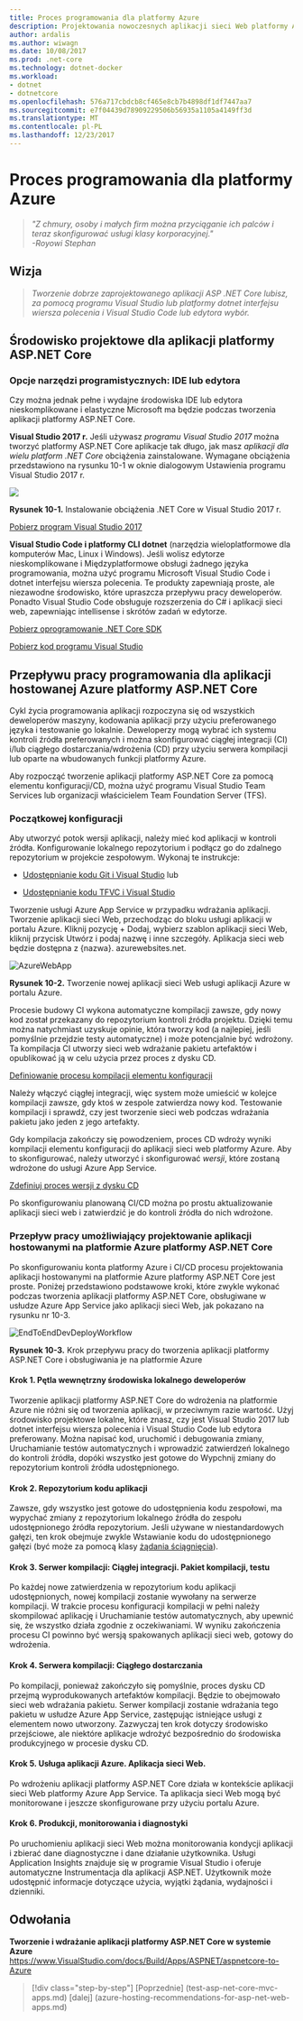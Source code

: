```yaml
---
title: Proces programowania dla platformy Azure
description: Projektowania nowoczesnych aplikacji sieci Web platformy ASP.NET Core i Azure | Proces programowania dla platformy Azure
author: ardalis
ms.author: wiwagn
ms.date: 10/08/2017
ms.prod: .net-core
ms.technology: dotnet-docker
ms.workload:
- dotnet
- dotnetcore
ms.openlocfilehash: 576a717cbdcb8cf465e8cb7b4898df1df7447aa7
ms.sourcegitcommit: e7f04439d78909229506b56935a1105a4149ff3d
ms.translationtype: MT
ms.contentlocale: pl-PL
ms.lasthandoff: 12/23/2017
---
```

# <a name="development-process-for-azure"></a>Proces programowania dla platformy Azure

> _"Z chmury, osoby i małych firm można przyciąganie ich palców i teraz skonfigurować usługi klasy korporacyjnej."_  
> _-Royowi Stephan_

 ## <a name="vision"></a>Wizja

> *Tworzenie dobrze zaprojektowanego aplikacji ASP .NET Core lubisz, za pomocą programu Visual Studio lub platformy dotnet interfejsu wiersza polecenia i Visual Studio Code lub edytora wybór.*

## <a name="development-environment-for-aspnet-core-apps"></a>Środowisko projektowe dla aplikacji platformy ASP.NET Core

### <a name="development-tools-choices-ide-or-editor"></a>Opcje narzędzi programistycznych: IDE lub edytora

Czy można jednak pełne i wydajne środowiska IDE lub edytora nieskomplikowane i elastyczne Microsoft ma będzie podczas tworzenia aplikacji platformy ASP.NET Core.

**Visual Studio 2017 r.** Jeśli używasz *programu Visual Studio 2017* można tworzyć platformy ASP.NET Core aplikacje tak długo, jak masz *aplikacji dla wielu platform .NET Core* obciążenia zainstalowane. Wymagane obciążenia przedstawiono na rysunku 10-1 w oknie dialogowym Ustawienia programu Visual Studio 2017 r.

![](./media/image10-1.png)

**Rysunek 10-1.** Instalowanie obciążenia .NET Core w Visual Studio 2017 r.

[Pobierz program Visual Studio 2017](https://www.visualstudio.com/downloads/)

**Visual Studio Code i platformy CLI dotnet** (narzędzia wieloplatformowe dla komputerów Mac, Linux i Windows). Jeśli wolisz edytorze nieskomplikowane i Międzyplatformowe obsługi żadnego języka programowania, można użyć programu Microsoft Visual Studio Code i dotnet interfejsu wiersza polecenia. Te produkty zapewniają proste, ale niezawodne środowisko, które upraszcza przepływu pracy deweloperów. Ponadto Visual Studio Code obsługuje rozszerzenia do C\# i aplikacji sieci web, zapewniając intellisense i skrótów zadań w edytorze.

[Pobierz oprogramowanie .NET Core SDK](https://www.microsoft.com/net/download/core)

[Pobierz kod programu Visual Studio](https://code.visualstudio.com/download)



## <a name="development-workflow-for-azure-hosted-aspnet-core-apps"></a>Przepływu pracy programowania dla aplikacji hostowanej Azure platformy ASP.NET Core

Cykl życia programowania aplikacji rozpoczyna się od wszystkich deweloperów maszyny, kodowania aplikacji przy użyciu preferowanego języka i testowanie go lokalnie. Deweloperzy mogą wybrać ich systemu kontroli źródła preferowanych i można skonfigurować ciągłej integracji (CI) i/lub ciągłego dostarczania/wdrożenia (CD) przy użyciu serwera kompilacji lub oparte na wbudowanych funkcji platformy Azure.

Aby rozpocząć tworzenie aplikacji platformy ASP.NET Core za pomocą elementu konfiguracji/CD, można użyć programu Visual Studio Team Services lub organizacji właścicielem Team Foundation Server (TFS).

### <a name="initial-setup"></a>Początkowej konfiguracji

Aby utworzyć potok wersji aplikacji, należy mieć kod aplikacji w kontroli źródła. Konfigurowanie lokalnego repozytorium i podłącz go do zdalnego repozytorium w projekcie zespołowym. Wykonaj te instrukcje:

-   [Udostępnianie kodu Git i Visual Studio](https://www.visualstudio.com/docs/git/share-your-code-in-git-vs) lub

-   [Udostępnianie kodu TFVC i Visual Studio](https://www.visualstudio.com/docs/tfvc/share-your-code-in-tfvc-vs)

Tworzenie usługi Azure App Service w przypadku wdrażania aplikacji. Tworzenie aplikacji sieci Web, przechodząc do bloku usługi aplikacji w portalu Azure. Kliknij pozycję + Dodaj, wybierz szablon aplikacji sieci Web, kliknij przycisk Utwórz i podaj nazwę i inne szczegóły. Aplikacja sieci web będzie dostępna z {nazwa}. azurewebsites.net.

![AzureWebApp](./media/image10-2.png)

**Rysunek 10-2.** Tworzenie nowej aplikacji sieci Web usługi aplikacji Azure w portalu Azure.

Procesie budowy CI wykona automatyczne kompilacji zawsze, gdy nowy kod został przekazany do repozytorium kontroli źródła projektu. Dzięki temu można natychmiast uzyskuje opinie, która tworzy kod (a najlepiej, jeśli pomyślnie przejdzie testy automatyczne) i może potencjalnie być wdrożony. Ta kompilacja CI utworzy sieci web wdrażanie pakietu artefaktów i opublikować ją w celu użycia przez proces z dysku CD.

[Definiowanie procesu kompilacji elementu konfiguracji](https://www.visualstudio.com/docs/build/apps/aspnet/aspnetcore-to-azure#ci)

Należy włączyć ciągłej integracji, więc system może umieścić w kolejce kompilacji zawsze, gdy ktoś w zespole zatwierdza nowy kod. Testowanie kompilacji i sprawdź, czy jest tworzenie sieci web podczas wdrażania pakietu jako jeden z jego artefakty.

Gdy kompilacja zakończy się powodzeniem, proces CD wdroży wyniki kompilacji elementu konfiguracji do aplikacji sieci web platformy Azure. Aby to skonfigurować, należy utworzyć i skonfigurować *wersji*, które zostaną wdrożone do usługi Azure App Service.

[Zdefiniuj proces wersji z dysku CD](https://www.visualstudio.com/docs/build/apps/aspnet/aspnetcore-to-azure#cd)

Po skonfigurowaniu planowaną CI/CD można po prostu aktualizowanie aplikacji sieci web i zatwierdzić je do kontroli źródła do nich wdrożone.

### <a name="workflow-for-developing-azure-hosted-aspnet-core-applications"></a>Przepływ pracy umożliwiający projektowanie aplikacji hostowanymi na platformie Azure platformy ASP.NET Core

Po skonfigurowaniu konta platformy Azure i CI/CD procesu projektowania aplikacji hostowanymi na platformie Azure platformy ASP.NET Core jest proste. Poniżej przedstawiono podstawowe kroki, które zwykle wykonać podczas tworzenia aplikacji platformy ASP.NET Core, obsługiwane w usłudze Azure App Service jako aplikacji sieci Web, jak pokazano na rysunku nr 10-3.

![EndToEndDevDeployWorkflow](./media/image10-3.png)

**Rysunek 10-3.** Krok przepływu pracy do tworzenia aplikacji platformy ASP.NET Core i obsługiwania je na platformie Azure

#### <a name="step-1-local-dev-environment-inner-loop"></a>Krok 1. Pętla wewnętrzny środowiska lokalnego deweloperów

Tworzenie aplikacji platformy ASP.NET Core do wdrożenia na platformie Azure nie różni się od tworzenia aplikacji, w przeciwnym razie wartość. Użyj środowisko projektowe lokalne, które znasz, czy jest Visual Studio 2017 lub dotnet interfejsu wiersza polecenia i Visual Studio Code lub edytora preferowany. Można napisać kod, uruchomić i debugowania zmiany, Uruchamianie testów automatycznych i wprowadzić zatwierdzeń lokalnego do kontroli źródła, dopóki wszystko jest gotowe do Wypchnij zmiany do repozytorium kontroli źródła udostępnionego.

#### <a name="step-2-application-code-repository"></a>Krok 2. Repozytorium kodu aplikacji

Zawsze, gdy wszystko jest gotowe do udostępnienia kodu zespołowi, ma wypychać zmiany z repozytorium lokalnego źródła do zespołu udostępnionego źródła repozytorium. Jeśli używane w niestandardowych gałęzi, ten krok obejmuje zwykle Wstawianie kodu do udostępnionego gałęzi (być może za pomocą klasy [żądania ściągnięcia](https://www.visualstudio.com/docs/git/pull-requests)).

#### <a name="step-3-build-server-continuous-integration-build-test-package"></a>Krok 3. Serwer kompilacji: Ciągłej integracji. Pakiet kompilacji, testu

Po każdej nowe zatwierdzenia w repozytorium kodu aplikacji udostępnionych, nowej kompilacji zostanie wywołany na serwerze kompilacji. W trakcie procesu konfiguracji kompilacji w pełni należy skompilować aplikację i Uruchamianie testów automatycznych, aby upewnić się, że wszystko działa zgodnie z oczekiwaniami. W wyniku zakończenia procesu CI powinno być wersją spakowanych aplikacji sieci web, gotowy do wdrożenia.

#### <a name="step-4-build-server-continuous-delivery"></a>Krok 4. Serwera kompilacji: Ciągłego dostarczania

Po kompilacji, ponieważ zakończyło się pomyślnie, proces dysku CD przejmą wyprodukowanych artefaktów kompilacji. Będzie to obejmowało sieci web wdrażania pakietu. Serwer kompilacji zostanie wdrażania tego pakietu w usłudze Azure App Service, zastępując istniejące usługi z elementem nowo utworzony. Zazwyczaj ten krok dotyczy środowisko przejściowe, ale niektóre aplikacje wdrożyć bezpośrednio do środowiska produkcyjnego w procesie dysku CD.

#### <a name="step-5-azure-app-service-web-app"></a>Krok 5. Usługa aplikacji Azure. Aplikacja sieci Web.

Po wdrożeniu aplikacji platformy ASP.NET Core działa w kontekście aplikacji sieci Web platformy Azure App Service. Ta aplikacja sieci Web mogą być monitorowane i jeszcze skonfigurowane przy użyciu portalu Azure.

#### <a name="step-6-production-monitoring-and-diagnostics"></a>Krok 6. Produkcji, monitorowania i diagnostyki

Po uruchomieniu aplikacji sieci Web można monitorowania kondycji aplikacji i zbierać dane diagnostyczne i dane działanie użytkownika. Usługi Application Insights znajduje się w programie Visual Studio i oferuje automatyczne Instrumentacja dla aplikacji ASP.NET. Użytkownik może udostępnić informacje dotyczące użycia, wyjątki żądania, wydajności i dzienniki.

## <a name="references"></a>Odwołania

**Tworzenie i wdrażanie aplikacji platformy ASP.NET Core w systemie Azure**  
<https://www.VisualStudio.com/docs/Build/Apps/ASPNET/aspnetcore-to-Azure>


>[!div class="step-by-step"]
[Poprzednie] (test-asp-net-core-mvc-apps.md) [dalej] (azure-hosting-recommendations-for-asp-net-web-apps.md)
